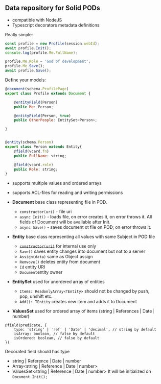 ## Data repository for Solid PODs

* compatible with NodeJS
* Typescript decorators metadata definitions

Really simple:
```javascript
const profile = new Profile(session.webId);
await profile.Init();
console.log(profile.Me.FullName);

profile.Me.Role = 'God of development';
profile.Me.Save();
await profile.Save();
```

Define your models:

```javascript
@document(schema.ProfilePage)
export class Profile extends Document {

    @entityField(Person)
    public Me: Person;

    @entityField(Person, true)
    public OtherPeople: EntitySet<Person>;

}


@entity(schema.Person)
export class Person extends Entity{
    @field(vcard.fn)
    public FullName: string;

    @field(vcard.role)
    public Role: string;
}
```

* supports multiple values and ordered arrays
* supports ACL-files for reading and writing permissions

* **Document** base class representing file in POD.
    * `constructor(uri)` - file uri
    * `async Init()` - loads file, on error creates it, on error throws it. All fields of Document will be available after Init.
    * `async Save()` - saves document ot file on POD; on error throws it.

* **Entity** base class representing all values with same Subject in POD file
   * <s>`constructor(uri)`</s> for internal use only
   * `Save()` saves entity changes into document but not to a server
   * `Assign(data)` same as Object.assign
   * `Remvove()` deletes entity from document
   * `Id` entity URI
   * `Document`entity owner

* **EntitySet** used for unordered array of entities
    * `Items: ReadonlyArray<TEntity>` should not be changed by push, pop, unshift etc.
    * `Add(): TEntity` creates new item and adds it to Document

* **ValuesSet** used for ordered array of items (string | References | Date | number)


```
@field(predicate, {
    type: 'string' | 'ref' | 'Date' | 'decimal', // string by default
    isArray: boolean, // false by default
    isOrdered: boolean, // false by default
})
```
Decorated field should has type 
- string | Reference | Date | number
- Array<string | Reference | Date | number>
- ValuesSet<string | Reference | Date | number>
It will be initialized on `Document.Init();`
   

  
